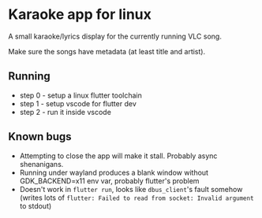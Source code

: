 # Karaoke app for linux

A small karaoke/lyrics display for the currently running VLC song.

Make sure the songs have metadata (at least title and artist).

## Running

- step 0 - setup a linux flutter toolchain
- step 1 - setup vscode for flutter dev
- step 2 - run it inside vscode

## Known bugs

- Attempting to close the app will make it stall. Probably async shenanigans.
- Running under wayland produces a blank window without GDK_BACKEND=x11 env var, probably flutter's problem
- Doesn't work in `flutter run`, looks like `dbus_client`'s fault somehow (writes lots of `flutter: Failed to read from socket: Invalid argument` to stdout)